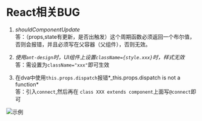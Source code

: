# React相关BUG

1. *shouldComponentUpdate*  
答：（props,state有更新，是否出触发）这个周期函数必须返回一个布尔值，否则会报错，并且必须写在父容器（父组件），否则无效。

2. *使用`ant-design`时，UI组件上设置`className={style.xxx}`时，样式无效*  
答：需设置为`className="xxx"`即可生效  

3. 在dva中使用`this.props.dispatch`报错*_this.props.dispatch is not a function*  
答：引入`connect`,然后再在 `class XXX extends component`上面写`@connect`即可  

![示例](./imgs/react-01.jpg)